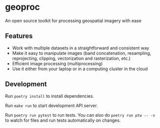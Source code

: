 # geoproc

An open source toolkit for processing geospatial imagery with ease

## Features

* Work with multiple datasets in a straightforward and consistent way
* Make it easy to manipulate images (band concatenation, resampling,
  reprojecting, clipping, vectorization and rasterization, etc.)
* Efficient image processing (multiprocessing)
* Use it either from your laptop or in a computing cluster in the cloud

## Development

Run `poetry install` to install dependencies.

Run `make run` to start development API server.

Run `poetry run pytest` to run tests. You can also do `poetry run ptw -- -v` to
watch for files and run tests automatically on changes.
